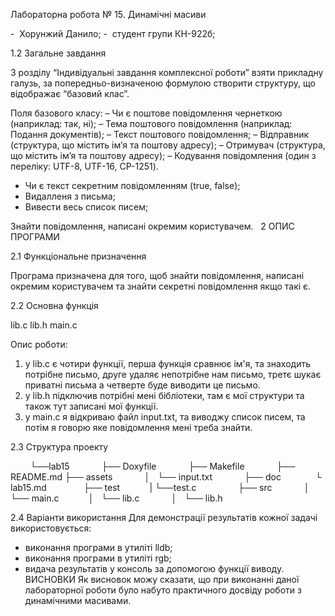 Лабораторна робота № 15. 
Динамічні масиви

-  Хорунжий Данило; 
-  студент групи КН-922б; 

1.2 Загальне завдання 

З розділу “Індивідуальні завдання комплексної роботи” взяти прикладну галузь, за попередньо-визначеною формулою
створити структуру, що відображає “базовий клас”.

Поля базового класу:
– Чи є поштове повідомлення чернеткою (наприклад: так, ні);
– Тема поштового повідомлення (наприклад: Подання документів);
– Текст поштового повідомлення;
– Відправник (структура, що містить ім’я та поштову адресу);
– Отримувач (структура, що містить ім’я та поштову адресу);
– Кодування повідомлення (один з переліку: UTF-8, UTF-16, CP-1251).
- Чи є текст секретним повідомленням (true, false);
- Видалленя з письма;
- Вивести весь список писем;


Знайти повідомлення, написані окремим користувачем.
 
2 ОПИС ПРОГРАМИ 

2.1 Функціональне призначення 

Програма призначена для того, щоб знайти повідомлення, написані окремим користувачем та знайти секретні повідомлення якщо такі є.
   

2.2 Основна функція         

lib.c   lib.h   main.c 

Опис роботи:  

1) у lib.c є чотири функції, перша функція сравнює ім'я, та знаходить потрібне письмо, друге удаляє непотрібне нам письмо, третє шукає приватні письма а четверте буде виводити це письмо.
2) у lib.h підключив потрібні мені бібліотеки, там є мої структури та також тут записані мої функції.
3) у main.c я відкриваю файл input.txt, та виводжу список писем, та потім я говорю яке повідомлення мені треба знайти.


2.3 Структура проекту 

        └──lab15 
            ├── Doxyfile 
            ├── Makefile 
            ├── README.md 
            ├── assets 
            │   └── input.txt
            ├── doc  
            └ lab15.md  
            ├── test
            |  └──test.c    
            ├── src 
            │   └── main.c
            │   └── lib.c
            │   └── lib.h

 
2.4 Варіанти використання
Для демонстрації результатів кожної задачі використовується:
- виконання програми в утиліті lldb;
- виконання програми в утиліті rgb;
- видача результатів у консоль за допомогою функції виводу.
 
 
ВИСНОВКИ 
Як висновок можу сказати, що при виконанні даної лабораторної роботи було набуто практичного досвіду роботи з динамічними масивами.